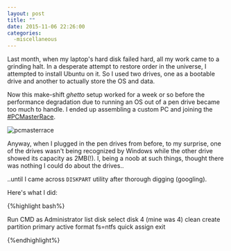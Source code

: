 ```yaml
---
layout: post
title: ""
date: 2015-11-06 22:26:00
categories:
  -miscellaneous
---
```


Last month, when my laptop's hard disk failed hard, all my work came to a grinding halt. In a desperate
attempt to restore order in the universe, I attempted to install Ubuntu on it. So I used two drives, one as a bootable drive and another to actually store the OS and data.

Now this make-shift *ghetto* setup worked for a week or so before the performance degradation due to
running an OS out of a pen drive became too much to handle. I ended up assembling a custom PC and joining
the [#PCMasterRace](https://twitter.com/hashtag/pcmasterrace).

![pcmasterrace](http://vignette2.wikia.nocookie.net/dragonballzroleplaying/images/0/01/Glorious_pc_gaming_master_race_by_sasukekun17-d7mdjvo.jpg/revision/latest?cb=20140801050039)

Anyway, when I plugged in the pen drives from before, to my surprise, one of the drives wasn't being recognized by Windows while the other drive showed its capacity as 2MB(!). I, being a noob at such things, thought there was nothing I could do about the drives..

..until I came across `DISKPART` utility after thorough digging (googling).

Here's what I did:

{%highlight bash%}

Run CMD as Administrator
list disk
select disk 4 (mine was 4)
clean
create partition primary
active
format fs=ntfs quick
assign
exit

{%endhighlight%}  
